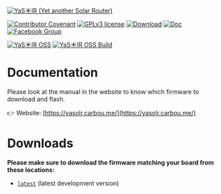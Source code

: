 [![YaS☀️lR (Yet another Solar Router)](https://yasolr.carbou.me/assets/img/logo.png)](https://yasolr.carbou.me/)

[![Contributor Covenant](https://img.shields.io/badge/Contributor%20Covenant-2.1-4baaaa.svg)](code_of_conduct.md)
[![GPLv3 license](https://img.shields.io/badge/License-GPLv3-blue.svg)](http://perso.crans.org/besson/LICENSE.html)
[![Download](https://img.shields.io/badge/Download-bin-green.svg)](https://yasolr.carbou.me/download)
[![Doc](https://img.shields.io/badge/Doc-html-green.svg)](https://yasolr.carbou.me/manual)
[![Facebook Group](https://img.shields.io/badge/Facebook-group-blue.svg?logo=Facebook&logoColor=white)](https://www.facebook.com/groups/yasolr)

[![YaS☀️lR OSS](https://img.shields.io/badge/YaSolR%20OSS-sources-green.svg)](https://github.com/mathieucarbou/YaSolR-OSS/) [![YaS☀️lR OSS Build](https://github.com/mathieucarbou/YaSolR-OSS/actions/workflows/build-oss.yml/badge.svg?branch=main)](https://github.com/mathieucarbou/YaSolR-OSS/actions/workflows/build-oss.yml)

# Documentation

Please look at the manual in the website to know which firmware to download and flash.

👉 Website: [https://yasolr.carbou.me/](https://yasolr.carbou.me/)

# Downloads

**Please make sure to download the firmware matching your board from these locations:**

- [`latest`](https://github.com/mathieucarbou/YaSolR-OSS/releases/tag/latest) (latest development version)
